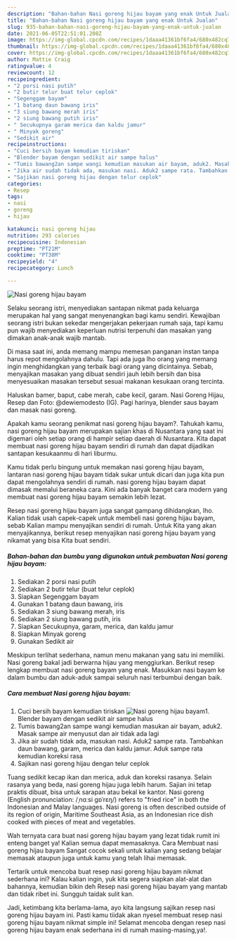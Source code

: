 ```yaml
---
description: "Bahan-bahan Nasi goreng hijau bayam yang enak Untuk Jualan"
title: "Bahan-bahan Nasi goreng hijau bayam yang enak Untuk Jualan"
slug: 935-bahan-bahan-nasi-goreng-hijau-bayam-yang-enak-untuk-jualan
date: 2021-06-05T22:51:01.208Z
image: https://img-global.cpcdn.com/recipes/1daaa41361bf6fa4/680x482cq70/nasi-goreng-hijau-bayam-foto-resep-utama.jpg
thumbnail: https://img-global.cpcdn.com/recipes/1daaa41361bf6fa4/680x482cq70/nasi-goreng-hijau-bayam-foto-resep-utama.jpg
cover: https://img-global.cpcdn.com/recipes/1daaa41361bf6fa4/680x482cq70/nasi-goreng-hijau-bayam-foto-resep-utama.jpg
author: Mattie Craig
ratingvalue: 4
reviewcount: 12
recipeingredient:
- "2 porsi nasi putih"
- "2 butir telur buat telur ceplok"
- "Segenggam bayam"
- "1 batang daun bawang iris"
- "3 siung bawang merah iris"
- "2 siung bawang putih iris"
- " Secukupnya garam merica dan kaldu jamur"
- " Minyak goreng"
- "Sedikit air"
recipeinstructions:
- "Cuci bersih bayam kemudian tiriskan"
- "Blender bayam dengan sedikit air sampe halus"
- "Tumis bawang2an sampe wangi kemudian masukan air bayam, aduk2. Masak sampe air menyusut dan air tidak ada lagi"
- "Jika air sudah tidak ada, masukan nasi. Aduk2 sampe rata. Tambahkan daun bawang, garam, merica dan kaldu jamur. Aduk sampe rata kemudian koreksi rasa"
- "Sajikan nasi goreng hijau dengan telur ceplok"
categories:
- Resep
tags:
- nasi
- goreng
- hijau

katakunci: nasi goreng hijau 
nutrition: 293 calories
recipecuisine: Indonesian
preptime: "PT21M"
cooktime: "PT38M"
recipeyield: "4"
recipecategory: Lunch

---
```



![Nasi goreng hijau bayam](https://img-global.cpcdn.com/recipes/1daaa41361bf6fa4/680x482cq70/nasi-goreng-hijau-bayam-foto-resep-utama.jpg)

Selaku seorang istri, menyediakan santapan nikmat pada keluarga merupakan hal yang sangat menyenangkan bagi kamu sendiri. Kewajiban seorang istri bukan sekedar mengerjakan pekerjaan rumah saja, tapi kamu pun wajib menyediakan keperluan nutrisi terpenuhi dan masakan yang dimakan anak-anak wajib mantab.

Di masa  saat ini, anda memang mampu memesan panganan instan tanpa harus repot mengolahnya dahulu. Tapi ada juga lho orang yang memang ingin menghidangkan yang terbaik bagi orang yang dicintainya. Sebab, menyajikan masakan yang dibuat sendiri jauh lebih bersih dan bisa menyesuaikan masakan tersebut sesuai makanan kesukaan orang tercinta. 

Haluskan bamer, baput, cabe merah, cabe kecil, garam. Nasi Goreng Hijau, Resep dan Foto: @dewiemodesto (IG). Pagi harinya, blender saus bayam dan masak nasi goreng.

Apakah kamu seorang penikmat nasi goreng hijau bayam?. Tahukah kamu, nasi goreng hijau bayam merupakan sajian khas di Nusantara yang saat ini digemari oleh setiap orang di hampir setiap daerah di Nusantara. Kita dapat membuat nasi goreng hijau bayam sendiri di rumah dan dapat dijadikan santapan kesukaanmu di hari liburmu.

Kamu tidak perlu bingung untuk memakan nasi goreng hijau bayam, lantaran nasi goreng hijau bayam tidak sukar untuk dicari dan juga kita pun dapat mengolahnya sendiri di rumah. nasi goreng hijau bayam dapat dimasak memalui beraneka cara. Kini ada banyak banget cara modern yang membuat nasi goreng hijau bayam semakin lebih lezat.

Resep nasi goreng hijau bayam juga sangat gampang dihidangkan, lho. Kalian tidak usah capek-capek untuk membeli nasi goreng hijau bayam, sebab Kalian mampu menyajikan sendiri di rumah. Untuk Kita yang akan menyajikannya, berikut resep menyajikan nasi goreng hijau bayam yang nikamat yang bisa Kita buat sendiri.

<!--inarticleads1-->

##### Bahan-bahan dan bumbu yang digunakan untuk pembuatan Nasi goreng hijau bayam:

1. Sediakan 2 porsi nasi putih
1. Sediakan 2 butir telur (buat telur ceplok)
1. Siapkan Segenggam bayam
1. Gunakan 1 batang daun bawang, iris
1. Sediakan 3 siung bawang merah, iris
1. Sediakan 2 siung bawang putih, iris
1. Siapkan  Secukupnya, garam, merica, dan kaldu jamur
1. Siapkan  Minyak goreng
1. Gunakan Sedikit air


Meskipun terlihat sederhana, namun menu makanan yang satu ini memiliki. Nasi goreng bakal jadi berwarna hijau yang menggiurkan. Berikut resep lengkap membuat nasi goreng bayam yang enak. Masukkan nasi bayam ke dalam bumbu dan aduk-aduk sampai seluruh nasi terbumbui dengan baik. 

<!--inarticleads2-->

##### Cara membuat Nasi goreng hijau bayam:

1. Cuci bersih bayam kemudian tiriskan
<img src="https://img-global.cpcdn.com/steps/2751e009d5e6b195/160x128cq70/nasi-goreng-hijau-bayam-langkah-memasak-1-foto.jpg" alt="Nasi goreng hijau bayam">1. Blender bayam dengan sedikit air sampe halus
1. Tumis bawang2an sampe wangi kemudian masukan air bayam, aduk2. Masak sampe air menyusut dan air tidak ada lagi
1. Jika air sudah tidak ada, masukan nasi. Aduk2 sampe rata. Tambahkan daun bawang, garam, merica dan kaldu jamur. Aduk sampe rata kemudian koreksi rasa
1. Sajikan nasi goreng hijau dengan telur ceplok


Tuang sedikit kecap ikan dan merica, aduk dan koreksi rasanya. Selain rasanya yang beda, nasi goreng hijau juga lebih harum. Sajian ini tetap praktis dibuat, bisa untuk sarapan atau bekal ke kantor. Nasi goreng (English pronunciation: /ˌnɑːsi ɡɒˈrɛŋ/) refers to &#34;fried rice&#34; in both the Indonesian and Malay languages. Nasi goreng is often described outside of its region of origin, Maritime Southeast Asia, as an Indonesian rice dish cooked with pieces of meat and vegetables. 

Wah ternyata cara buat nasi goreng hijau bayam yang lezat tidak rumit ini enteng banget ya! Kalian semua dapat memasaknya. Cara Membuat nasi goreng hijau bayam Sangat cocok sekali untuk kalian yang sedang belajar memasak ataupun juga untuk kamu yang telah lihai memasak.

Tertarik untuk mencoba buat resep nasi goreng hijau bayam nikmat sederhana ini? Kalau kalian ingin, yuk kita segera siapkan alat-alat dan bahannya, kemudian bikin deh Resep nasi goreng hijau bayam yang mantab dan tidak ribet ini. Sungguh taidak sulit kan. 

Jadi, ketimbang kita berlama-lama, ayo kita langsung sajikan resep nasi goreng hijau bayam ini. Pasti kamu tiidak akan nyesel membuat resep nasi goreng hijau bayam nikmat simple ini! Selamat mencoba dengan resep nasi goreng hijau bayam enak sederhana ini di rumah masing-masing,ya!.

